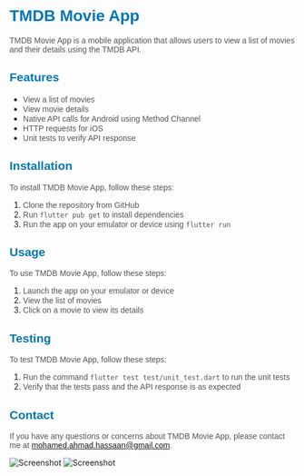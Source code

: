 
# <span style="font-family: Arial, sans-serif; color: #0077b5;">TMDB Movie App</span>

<span style="font-family: Arial, sans-serif; color: #545454;">TMDB Movie App is a mobile application that allows users to view a list of movies and their details using the TMDB API.</span>

## <span style="font-family: Arial, sans-serif; color: #0077b5;">Features</span>

- <span style="font-family: Arial, sans-serif; color: #545454;">View a list of movies</span>
- <span style="font-family: Arial, sans-serif; color: #545454;">View movie details</span>
- <span style="font-family: Arial, sans-serif; color: #545454;">Native API calls for Android using Method Channel</span>
- <span style="font-family: Arial, sans-serif; color: #545454;">HTTP requests for iOS</span>
- <span style="font-family: Arial, sans-serif; color: #545454;">Unit tests to verify API response</span>

## <span style="font-family: Arial, sans-serif; color: #0077b5;">Installation</span>

<span style="font-family: Arial, sans-serif; color: #545454;">To install TMDB Movie App, follow these steps:</span>

1. <span style="font-family: Arial, sans-serif; color: #545454;">Clone the repository from GitHub</span>
2. <span style="font-family: Arial, sans-serif; color: #545454;">Run `flutter pub get` to install dependencies</span>
3. <span style="font-family: Arial, sans-serif; color: #545454;">Run the app on your emulator or device using `flutter run`</span>

## <span style="font-family: Arial, sans-serif; color: #0077b5;">Usage</span>

<span style="font-family: Arial, sans-serif; color: #545454;">To use TMDB Movie App, follow these steps:</span>

1. <span style="font-family: Arial, sans-serif; color: #545454;">Launch the app on your emulator or device</span>
2. <span style="font-family: Arial, sans-serif; color: #545454;">View the list of movies</span>
3. <span style="font-family: Arial, sans-serif; color: #545454;">Click on a movie to view its details</span>

## <span style="font-family: Arial, sans-serif; color: #0077b5;">Testing</span>

<span style="font-family: Arial, sans-serif; color: #545454;">To test TMDB Movie App, follow these steps:</span>

1. <span style="font-family: Arial, sans-serif; color: #545454;">Run the command `flutter test test/unit_test.dart` to run the unit tests</span>
2. <span style="font-family: Arial, sans-serif; color: #545454;">Verify that the tests pass and the API response is as expected</span>

## <span style="font-family: Arial, sans-serif; color: #0077b5;">Contact</span>

<span style="font-family: Arial, sans-serif; color: #545454;">If you have any questions or concerns about TMDB Movie App, please contact me at mohamed.ahmad.hassaan@gmail.com.</span>

![Screenshot](https://i.imgur.com/IBDoAA5.png=40x50)
![Screenshot](https://imgur.com/Xu9v9R6.png=40x50)
